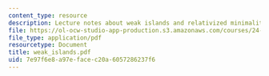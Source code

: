 ```yaml
---
content_type: resource
description: Lecture notes about weak islands and relativized minimality.
file: https://ol-ocw-studio-app-production.s3.amazonaws.com/courses/24-952-advanced-syntax-spring-2007/7e97f6e8a97efacec20a6057286237f6_weak_islands.pdf
file_type: application/pdf
resourcetype: Document
title: weak_islands.pdf
uid: 7e97f6e8-a97e-face-c20a-6057286237f6
---
```

